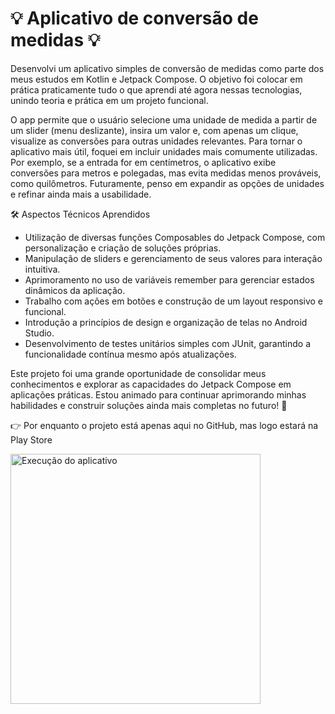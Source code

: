# 💡 Aplicativo de conversão de medidas 💡

Desenvolvi um aplicativo simples de conversão de medidas como parte dos meus estudos em Kotlin e Jetpack Compose. O objetivo foi colocar em prática praticamente tudo o que aprendi até agora nessas tecnologias, unindo teoria e prática em um projeto funcional.

O app permite que o usuário selecione uma unidade de medida a partir de um slider (menu deslizante), insira um valor e, com apenas um clique, visualize as conversões para outras unidades relevantes. Para tornar o aplicativo mais útil, foquei em incluir unidades mais comumente utilizadas. Por exemplo, se a entrada for em centímetros, o aplicativo exibe conversões para metros e polegadas, mas evita medidas menos prováveis, como quilômetros. Futuramente, penso em expandir as opções de unidades e refinar ainda mais a usabilidade.

🛠 Aspectos Técnicos Aprendidos
- Utilização de diversas funções Composables do Jetpack Compose, com personalização e criação de soluções próprias.
- Manipulação de sliders e gerenciamento de seus valores para interação intuitiva.
- Aprimoramento no uso de variáveis remember para gerenciar estados dinâmicos da aplicação.
- Trabalho com ações em botões e construção de um layout responsivo e funcional.
- Introdução a princípios de design e organização de telas no Android Studio.
- Desenvolvimento de testes unitários simples com JUnit, garantindo a funcionalidade contínua mesmo após atualizações.

Este projeto foi uma grande oportunidade de consolidar meus conhecimentos e explorar as capacidades do Jetpack Compose em aplicações práticas. Estou animado para continuar aprimorando minhas habilidades e construir soluções ainda mais completas no futuro! 🚀

👉 Por enquanto o projeto está apenas aqui no GitHub, mas logo estará na Play Store

<img src="appUnitConverter.gif" alt="Execução do aplicativo" width="400"/>

